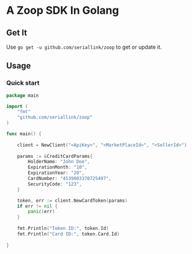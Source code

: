 # A Zoop SDK In Golang #

## Get It ##

Use `go get -u github.com/seriallink/zoop` to get or update it.

## Usage ##

### Quick start ###

```go
package main

import (
    "fmt"
    "github.com/seriallink/zoop"
)

func main() {
    
    client = NewClient("<ApiKey>", "<MarketPlaceId>", "<SellerId>")
    
    params := &CreditCardParams{
        HolderName: "John Doe",
        ExpirationMonth: "10",
        ExpirationYear: "20",
        CardNumber: "4539003370725497",
        SecurityCode: "123",
    }

    token, err := client.NewCardToken(params)
    if err != nil {
        panic(err)
    }
  
    fmt.Println("Token ID:", token.Id)
    fmt.Println("Card ID:", token.Card.Id)
  
}
```
